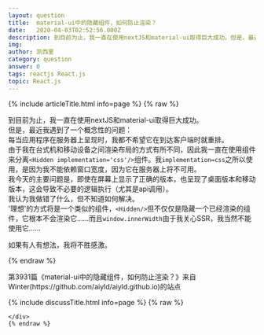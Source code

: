 ```yaml
---
layout: question
title:  material-ui中的隐藏组件，如何防止渲染？
date:   2020-04-03T02:52:56.000Z
description: 到目前为止，我一直在使用nextJS和material-ui取得巨大成功。但是，最近我遇到了一个概念性的问题：每当应用程序在服务器上呈现时，我都不希望...
img: 
author: 凯西里
category: question
answer: 0
tags: reactjs React.js
topic: React.js
---
```

<div class="article-root">
  <div class="article">
    {% include articleTitle.html info=page %}
    {% raw %}
    <div class="article-content"><p><font style="vertical-align: inherit;"><font style="vertical-align: inherit;">到目前为止，我一直在使用nextJS和material-ui取得巨大成功。</font></font><br><font style="vertical-align: inherit;"><font style="vertical-align: inherit;">
但是，最近我遇到了一个概念性的问题：</font></font><br><font style="vertical-align: inherit;"><font style="vertical-align: inherit;">
每当应用程序在服务器上呈现时，我都不希望它在到达客户端时就重排。</font></font><br><font style="vertical-align: inherit;"><font style="vertical-align: inherit;">
由于我在台式机和移动设备之间渲染布局的方式有所不同，因此我一直在使用组件来分离</font></font><code>&lt;Hidden implementation='css'/&gt;</code><font style="vertical-align: inherit;"><font style="vertical-align: inherit;">组件。</font><font style="vertical-align: inherit;">我</font></font><code>implementation=css</code><font style="vertical-align: inherit;"><font style="vertical-align: inherit;">之所以</font><font style="vertical-align: inherit;">使用，</font><font style="vertical-align: inherit;">是因为我不能依赖窗口宽度，因为它在服务器上将不可用。</font></font><br><font style="vertical-align: inherit;"><font style="vertical-align: inherit;">
我今天的主要问题是，即使在屏幕上显示了正确的版本，也呈现了桌面版本和移动版本，这会导致不必要的逻辑执行（尤其是api调用）。</font></font><br><font style="vertical-align: inherit;"><font style="vertical-align: inherit;">
我认为我做错了什么，但不知道如何解决。</font></font><br><font style="vertical-align: inherit;"><font style="vertical-align: inherit;">
'理想'的方式将是一个类似的组件，</font></font><code>&lt;Hidden/&gt;</code><font style="vertical-align: inherit;"><font style="vertical-align: inherit;">但不仅仅是隐藏一个已经渲染的组件，它根本不会渲染它……而且</font></font><code>window.innerWidth</code><font style="vertical-align: inherit;"><font style="vertical-align: inherit;">由于我关心SSR，我当然</font><font style="vertical-align: inherit;">不能使用它</font><font style="vertical-align: inherit;">……  </font></font></p>

<p><font style="vertical-align: inherit;"><font style="vertical-align: inherit;">如果有人有想法，我将不胜感激。</font></font></p></div>
    {% endraw %}
  </div>
  <p class="winter_mark">第3931篇《material-ui中的隐藏组件，如何防止渲染？》来自Winter(https://github.com/aiyld/aiyld.github.io)的站点</p>
  <div class="discuss-wrapper">
    {% include discussTitle.html info=page %}
    {% raw %}
    <div class="discuss-list">
    
    </div>
    {% endraw %}
  </div>
<div>
